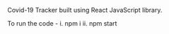 Covid-19 Tracker built using React JavaScript library.

To run the code - 
  i. npm i
  ii. npm start
